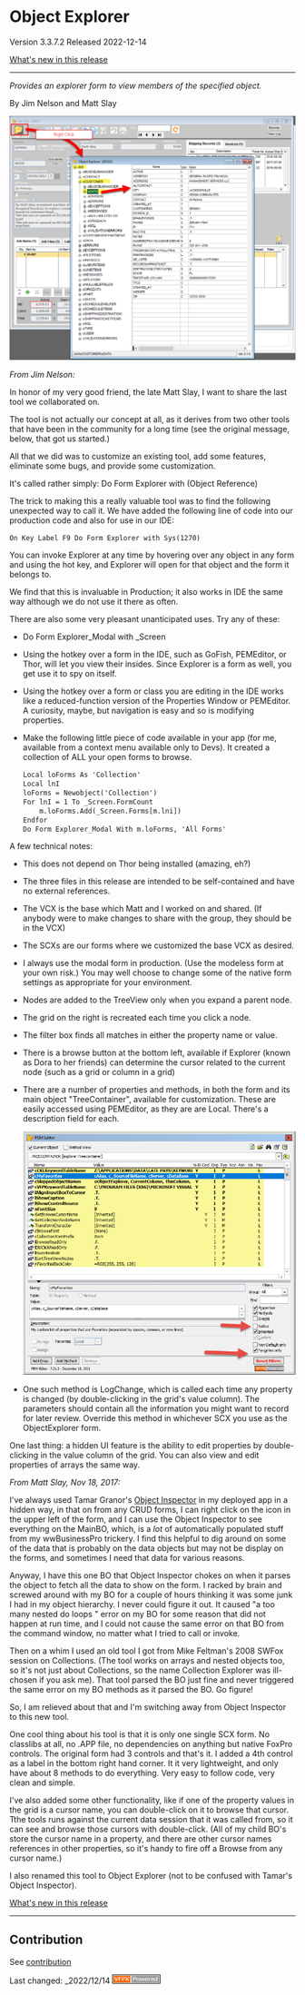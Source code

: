 # Object Explorer

Version 3.3.7.2 Released 2022-12-14

[What's new in this release](Change%20Log.md)

***

*Provides an explorer form to view members of the specified object.*

By Jim Nelson and Matt Slay

![](ObjectExplorer.png)

*From Jim Nelson:*

In honor of my very good friend, the late Matt Slay, I want to share the last tool we collaborated on.

The tool is not actually our concept at all, as it derives from two other tools that have been in the community for a long time (see the original message, below, that got us started.)

All that we did was to customize an existing tool, add some features, eliminate some bugs, and provide some customization.

It's called rather simply: Do Form Explorer with (Object Reference)

The trick to making this a really valuable tool was to find the following unexpected way to call it. We have added the following line of code into our production code and also for use in our IDE:

```
On Key Label F9 Do Form Explorer with Sys(1270)
```

You can invoke Explorer at any time by hovering over any object in any form and using the hot key, and Explorer will open for that object and the form it belongs to.

We find that this is invaluable in Production; it also works in IDE the same way although we do not use it there as often.

There are also some very pleasant unanticipated uses. Try any of these:

* Do Form Explorer_Modal with _Screen

* Using the hotkey over a form in the IDE, such as GoFish, PEMEditor, or Thor, will let you view their insides. Since Explorer is a form as well, you get use it to spy on itself.

* Using the hotkey over a form or class you are editing in the IDE works like a reduced-function version of the Properties Window or PEMEditor. A curiosity, maybe, but navigation is easy and so is modifying properties.

* Make the following little piece of code available in your app (for me, available from a context menu available only to Devs). It created a collection of ALL your open forms to browse.

    ```
    Local loForms As 'Collection'
    Local lnI
    loForms = Newobject('Collection')
    For lnI = 1 To _Screen.FormCount
        m.loForms.Add(_Screen.Forms[m.lni])
    Endfor
    Do Form Explorer_Modal With m.loForms, 'All Forms'
    ```

A few technical notes:

* This does not depend on Thor being installed (amazing, eh?)

* The three files in this release are intended to be self-contained and have no external references.

* The VCX is the base which Matt and I worked on and shared. (If anybody were to make changes to share with the group, they should be in the VCX)

* The SCXs are our forms where we customized the base VCX as desired.

* I always use the modal form in production. (Use the modeless form at your own risk.) You may well choose to change some of the native form settings as appropriate for your environment.

* Nodes are added to the TreeView only when you expand a parent node.

* The grid on the right is recreated each time you click a node.

* The filter box finds all matches in either the property name or value.

* There is a browse button at the bottom left, available if Explorer (known as Dora to her friends) can determine the cursor related to the current node (such as a grid or column in a grid)

* There are a number of properties and methods, in both the form and its main object "TreeContainer", available for customization. These are easily accessed using PEMEditor, as they are are Local. There's a description field for each.

    ![](PEMEditor.png)

* One such method is LogChange, which is called each time any property is changed (by double-clicking in the grid's value column). The parameters should contain all the information you might want to record for later review. Override this method in whichever SCX you use as the ObjectExplorer form.

One last thing: a hidden UI feature is the ability to edit properties by double-clicking in the value column of the grid. You can also view and edit properties of arrays the same way.

*From Matt Slay, Nov 18, 2017:*

I've always used Tamar Granor's [Object Inspector](https://github.com/VFPX/ObjectInspector) in my deployed app in a hidden way, in that on from any CRUD forms, I can right click on the icon in the upper left of the form, and I can use the Object Inspector to see everything on the MainBO, which, is a *lot* of automatically populated stuff from my wwBusinessPro trickery.  I find this helpful to dig around on some of the data that is probably on the data objects but may not be display on the forms, and sometimes I need that data for various reasons.

Anyway, I have this one BO that Object Inspector chokes on when it parses the object to fetch all the data to show on the form. I racked by brain and screwed around with my BO for a couple of hours thinking it was some junk I had in my object hierarchy. I never could figure it out. It caused "a too many nested do loops " error on my BO for some reason that did not happen at run time, and I could not cause the same error on that BO from the command window, no matter what I tried to call or invoke.

Then on a whim I used an old tool I got from Mike Feltman's 2008 SWFox session on Collections. (The tool works on arrays and nested objects too, so it's not just about Collections, so the name Collection Explorer was ill-chosen if you ask me). That tool parsed the BO just fine and never triggered the same error on my BO methods as it parsed the BO. Go figure!

So, I am relieved about that and I'm switching away from Object Inspector to this new tool.

One cool thing about his tool is that it is only one single SCX form. No classlibs at all, no .APP file, no dependencies on anything but native FoxPro controls. The original form had 3 controls and that's it. I added a 4th control as a label in the bottom right hand corner. It it very lightweight, and only have about 8 methods to do everything. Very easy to follow code, very clean and simple.

I've also added some other functionality, like if one of the property values in the grid is a cursor name, you can double-click on it to browse that cursor. Tthe tools runs against the current data session that it was called from, so it can see and browse those cursors with double-click. (All of my child BO's store the cursor name in a property, and there are other cursor names references in other properties, so it's handy to fire off a Browse from any cursor name.)

I also renamed this tool to Object Explorer (not to be confused with Tamar's Object Inspector).

[What's new in this release](Change%20Log.md)

----
## Contribution
See [contribution](./.github/CONTRIBUTING.md)

Last changed: _2022/12/14 ![Picture](./docs/pictures/vfpxpoweredby_alternative.gif)
